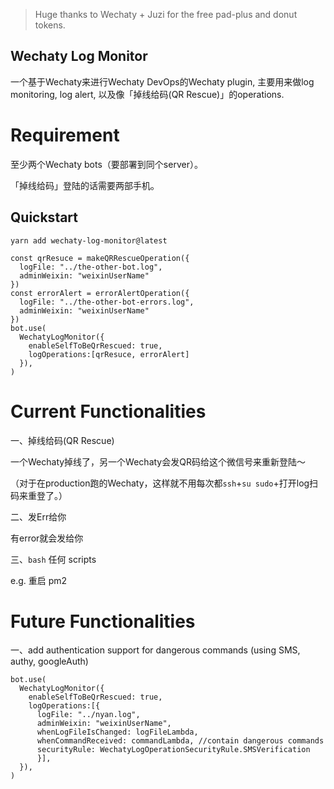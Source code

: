 > Huge thanks to Wechaty + Juzi for the free pad-plus and donut tokens.

## Wechaty Log Monitor

一个基于Wechaty来进行Wechaty DevOps的Wechaty plugin, 主要用来做log monitoring, log alert,  以及像「掉线给码(QR Rescue)」的operations.

# Requirement

至少两个Wechaty bots（要部署到同个server）。

「掉线给码」登陆的话需要两部手机。

## Quickstart

```
yarn add wechaty-log-monitor@latest
```

```
const qrResuce = makeQRRescueOperation({
  logFile: "../the-other-bot.log",
  adminWeixin: "weixinUserName"
})
const errorAlert = errorAlertOperation({
  logFile: "../the-other-bot-errors.log",
  adminWeixin: "weixinUserName"
})
bot.use(
  WechatyLogMonitor({
    enableSelfToBeQrRescued: true,
    logOperations:[qrResuce, errorAlert]
  }),
)
```

# Current Functionalities

一、掉线给码(QR Rescue)

一个Wechaty掉线了，另一个Wechaty会发QR码给这个微信号来重新登陆～

（对于在production跑的Wechaty，这样就不用每次都`ssh`+`su sudo`+打开log扫码来重登了。）

二、发Err给你

有error就会发给你

三、`bash` 任何 scripts

e.g. 重启 pm2

# Future Functionalities

一、add authentication support for dangerous commands (using SMS, authy, googleAuth)

```
bot.use(
  WechatyLogMonitor({
    enableSelfToBeQrRescued: true,
    logOperations:[{
      logFile: "../nyan.log",
      adminWeixin: "weixinUserName",
      whenLogFileIsChanged: logFileLambda,
      whenCommandReceived: commandLambda, //contain dangerous commands
      securityRule: WechatyLogOperationSecurityRule.SMSVerification
      }],  
  }),
)
```
